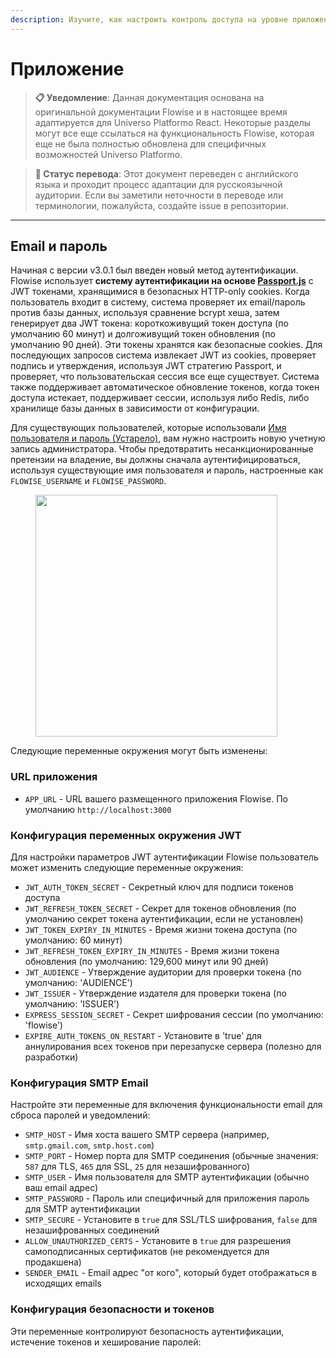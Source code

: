 ```yaml
---
description: Изучите, как настроить контроль доступа на уровне приложения для ваших экземпляров Flowise
---
```


# Приложение

> **📋 Уведомление**: Данная документация основана на оригинальной документации Flowise и в настоящее время адаптируется для Universo Platformo React. Некоторые разделы могут все еще ссылаться на функциональность Flowise, которая еще не была полностью обновлена для специфичных возможностей Universo Platformo.

> **🔄 Статус перевода**: Этот документ переведен с английского языка и проходит процесс адаптации для русскоязычной аудитории. Если вы заметили неточности в переводе или терминологии, пожалуйста, создайте issue в репозитории.

***

## Email и пароль

Начиная с версии v3.0.1 был введен новый метод аутентификации. Flowise использует **систему аутентификации на основе [Passport.js](https://www.passportjs.org/)** с JWT токенами, хранящимися в безопасных HTTP-only cookies. Когда пользователь входит в систему, система проверяет их email/пароль против базы данных, используя сравнение bcrypt хеша, затем генерирует два JWT токена: короткоживущий токен доступа (по умолчанию 60 минут) и долгоживущий токен обновления (по умолчанию 90 дней). Эти токены хранятся как безопасные cookies. Для последующих запросов система извлекает JWT из cookies, проверяет подпись и утверждения, используя JWT стратегию Passport, и проверяет, что пользовательская сессия все еще существует. Система также поддерживает автоматическое обновление токенов, когда токен доступа истекает, поддерживает сессии, используя либо Redis, либо хранилище базы данных в зависимости от конфигурации.

Для существующих пользователей, которые использовали [Имя пользователя и пароль (Устарело)](app-level.md#username-and-password-deprecated), вам нужно настроить новую учетную запись администратора. Чтобы предотвратить несанкционированные претензии на владение, вы должны сначала аутентифицироваться, используя существующие имя пользователя и пароль, настроенные как `FLOWISE_USERNAME` и `FLOWISE_PASSWORD`.

<figure><img src="../../.gitbook/assets/image (18) (1) (1).png" alt="" width="387"><figcaption></figcaption></figure>

Следующие переменные окружения могут быть изменены:

### URL приложения

* `APP_URL` - URL вашего размещенного приложения Flowise. По умолчанию `http://localhost:3000`

### Конфигурация переменных окружения JWT

Для настройки параметров JWT аутентификации Flowise пользователь может изменить следующие переменные окружения:

* `JWT_AUTH_TOKEN_SECRET` - Секретный ключ для подписи токенов доступа
* `JWT_REFRESH_TOKEN_SECRET` - Секрет для токенов обновления (по умолчанию секрет токена аутентификации, если не установлен)
* `JWT_TOKEN_EXPIRY_IN_MINUTES` - Время жизни токена доступа (по умолчанию: 60 минут)
* `JWT_REFRESH_TOKEN_EXPIRY_IN_MINUTES` - Время жизни токена обновления (по умолчанию: 129,600 минут или 90 дней)
* `JWT_AUDIENCE` - Утверждение аудитории для проверки токена (по умолчанию: 'AUDIENCE')
* `JWT_ISSUER` - Утверждение издателя для проверки токена (по умолчанию: 'ISSUER')
* `EXPRESS_SESSION_SECRET` - Секрет шифрования сессии (по умолчанию: 'flowise')
* `EXPIRE_AUTH_TOKENS_ON_RESTART` - Установите в 'true' для аннулирования всех токенов при перезапуске сервера (полезно для разработки)

### Конфигурация SMTP Email

Настройте эти переменные для включения функциональности email для сброса паролей и уведомлений:

* `SMTP_HOST` - Имя хоста вашего SMTP сервера (например, `smtp.gmail.com`, `smtp.host.com`)
* `SMTP_PORT` - Номер порта для SMTP соединения (обычные значения: `587` для TLS, `465` для SSL, `25` для незашифрованного)
* `SMTP_USER` - Имя пользователя для SMTP аутентификации (обычно ваш email адрес)
* `SMTP_PASSWORD` - Пароль или специфичный для приложения пароль для SMTP аутентификации
* `SMTP_SECURE` - Установите в `true` для SSL/TLS шифрования, `false` для незашифрованных соединений
* `ALLOW_UNAUTHORIZED_CERTS` - Установите в `true` для разрешения самоподписанных сертификатов (не рекомендуется для продакшена)
* `SENDER_EMAIL` - Email адрес "от кого", который будет отображаться в исходящих emails

### Конфигурация безопасности и токенов

Эти переменные контролируют безопасность аутентификации, истечение токенов и хеширование паролей:
